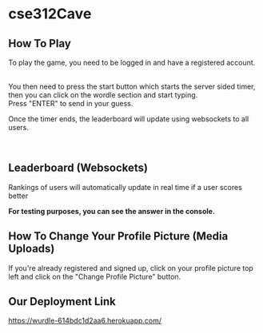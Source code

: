 # cse312Cave

## How To Play
To play the game, you need to be logged in and have a registered account.

<br>
You then need to press the start button which starts the server sided timer, then you can click on the wordle section and start typing.

<br>
Press "ENTER" to send in your guess.

<br>

Once the timer ends, the leaderboard will update using websockets to all users.

<br>

## Leaderboard (Websockets)
Rankings of users will automatically update in real time if a user scores better 


**For testing purposes, you can see the answer in the console.**


## How To Change Your Profile Picture (Media Uploads)
If you're already registered and signed up, click on your profile picture top left and click on the "Change Profile Picture" button.


## Our Deployment Link
https://wurdle-614bdc1d2aa6.herokuapp.com/
